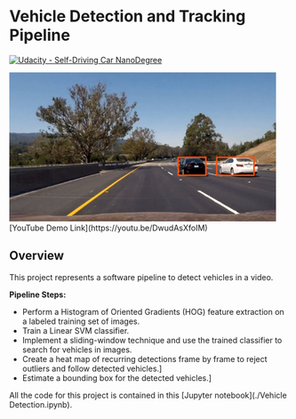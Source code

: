 # Vehicle Detection and Tracking Pipeline

[![Udacity - Self-Driving Car NanoDegree](https://s3.amazonaws.com/udacity-sdc/github/shield-carnd.svg)](http://www.udacity.com/drive)



<img src="imgs/pipelineFinal.png" width="480" alt="Combined Image" />
[YouTube Demo Link](https://youtu.be/DwudAsXfoIM)

Overview
---
This project represents a software pipeline to detect vehicles in a video.

**Pipeline Steps:**

* Perform a Histogram of Oriented Gradients (HOG) feature extraction on a labeled training set of images.
* Train a Linear SVM classifier.
* Implement a sliding-window technique and use the trained classifier to search for vehicles in images.
* Create a heat map of recurring detections frame by frame to reject outliers and follow detected vehicles.]
* Estimate a bounding box for the detected vehicles.]


All the code for this project is contained in this [Jupyter notebook](./Vehicle Detection.ipynb). 
